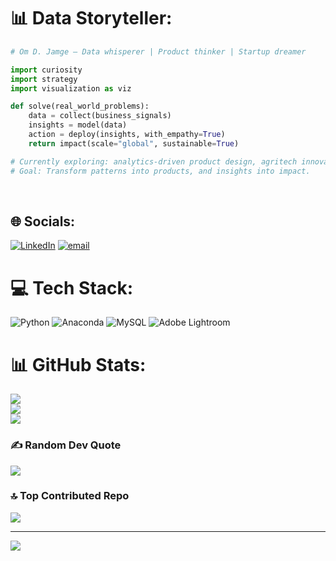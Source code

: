 # 📊 Data Storyteller:
```python
# Om D. Jamge – Data whisperer | Product thinker | Startup dreamer

import curiosity
import strategy
import visualization as viz

def solve(real_world_problems):
    data = collect(business_signals)
    insights = model(data)
    action = deploy(insights, with_empathy=True)
    return impact(scale="global", sustainable=True)

# Currently exploring: analytics-driven product design, agritech innovation, & data storytelling.
# Goal: Transform patterns into products, and insights into impact.
```
<br>


## 🌐 Socials:
[![LinkedIn](https://img.shields.io/badge/LinkedIn-%230077B5.svg?logo=linkedin&logoColor=white)](https://linkedin.com/in/https://www.linkedin.com/in/om-jamge/) [![email](https://img.shields.io/badge/Email-D14836?logo=gmail&logoColor=white)](mailto:omjamge.de@gmail.com) 

# 💻 Tech Stack:
![Python](https://img.shields.io/badge/python-3670A0?style=flat&logo=python&logoColor=ffdd54) ![Anaconda](https://img.shields.io/badge/Anaconda-%2344A833.svg?style=flat&logo=anaconda&logoColor=white) ![MySQL](https://img.shields.io/badge/mysql-4479A1.svg?style=flat&logo=mysql&logoColor=white) ![Adobe Lightroom](https://img.shields.io/badge/Adobe%20Lightroom-31A8FF.svg?style=flat&logo=Adobe%20Lightroom&logoColor=white)
# 📊 GitHub Stats:
![](https://github-readme-stats.vercel.app/api?username=om1199&theme=dark&hide_border=false&include_all_commits=true&count_private=true)<br/>
![](https://nirzak-streak-stats.vercel.app/?user=om1199&theme=dark&hide_border=false)<br/>
![](https://github-readme-stats.vercel.app/api/top-langs/?username=om1199&theme=dark&hide_border=false&include_all_commits=true&count_private=true&layout=compact)

### ✍️ Random Dev Quote
![](https://quotes-github-readme.vercel.app/api?type=horizontal&theme=radical)

### 🔝 Top Contributed Repo
![](https://github-contributor-stats.vercel.app/api?username=om1199&limit=5&theme=dark&combine_all_yearly_contributions=true)

---
[![](https://visitcount.itsvg.in/api?id=om1199&icon=0&color=0)](https://visitcount.itsvg.in)


